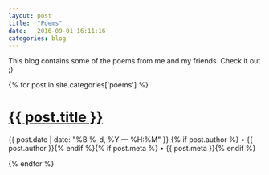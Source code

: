 ```yaml
---
layout: post
title:  "Poems"
date:   2016-09-01 16:11:16
categories: blog
---
```


This blog contains some of the poems from me and my friends. Check it out ;)

{% for post in site.categories['poems'] %}
  <div class="post-header">
    <a href="{{post.url}}"><h1 class="post-title">{{ post.title }}</h1></a>
  </div>
  <div class="post-header">
    <p class="post-meta">
    	{{ post.date | date: "%B %-d, %Y — %H:%M" }}
    		{% if post.author %} • {{ post.author }}{% endif %}{% if post.meta %} • {{ post.meta }}{% endif %}
    </p>
  </div>

{% endfor %}
